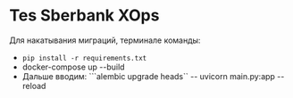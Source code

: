 # Tes Sberbank XOps

Для накатывания миграций, терминале команды:

- ```pip install -r requirements.txt ```
- docker-compose up --build
- Дальше вводим: ```alembic upgrade heads``
-- uvicorn  main.py:app --reload